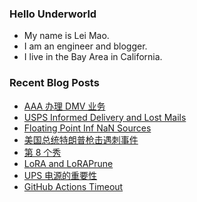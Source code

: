 ### Hello Underworld

- My name is Lei Mao.
- I am an engineer and blogger.
- I live in the Bay Area in California.


### Recent Blog Posts

<!-- BLOG-POST-LIST:START -->
- [AAA 办理 DMV 业务](https://leimao.github.io/essay/AAA%E5%8A%9E%E7%90%86DMV%E4%B8%9A%E5%8A%A1/)
- [USPS Informed Delivery and Lost Mails](https://leimao.github.io/blog/USPS-Informed-Delivery-Lost-Mails/)
- [Floating Point Inf NaN Sources](https://leimao.github.io/blog/Floating-Point-Inf-NaN-Sources/)
- [美国总统特朗普枪击遇刺事件](https://leimao.github.io/essay/Trump-Gunshot-%E6%9E%AA%E5%87%BB%E9%81%87%E5%88%BA%E4%BA%8B%E4%BB%B6/)
- [第 8 个秀](https://leimao.github.io/essay/%E7%AC%AC8%E4%B8%AA%E7%A7%80-The-8-Show/)
- [LoRA and LoRAPrune](https://leimao.github.io/blog/LoRA-LoRAPrune/)
- [UPS 电源的重要性](https://leimao.github.io/essay/UPS%E7%94%B5%E6%BA%90%E7%9A%84%E9%87%8D%E8%A6%81%E6%80%A7/)
- [GitHub Actions Timeout](https://leimao.github.io/blog/GitHub-Actions-Timeout/)
<!-- BLOG-POST-LIST:END -->
